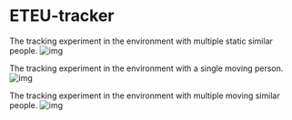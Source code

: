 # ETEU-tracker
The tracking experiment in the environment with multiple static similar people.
![img](https://github.com/chenxlin222/ETEU-tracker/blob/main/img/multi_person_tracking_moving.gif)

The tracking experiment in the environment with a single moving person.
![img](https://github.com/chenxlin222/ETEU-tracker/blob/main/img/single_moving_person_tracking.gif)

The tracking experiment in the environment with multiple moving similar people.
![img](https://github.com/chenxlin222/ETEU-tracker/blob/main/img/multi_person_tracking_moving.gif)
